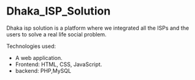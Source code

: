 # Dhaka_ISP_Solution
Dhaka isp solution is a platform where we integrated all the ISPs and the users to solve a real life social problem.

Technologies used:
* A web application.
* Frontend: HTML, CSS, JavaScript.
* backend: PHP,MySQL 
